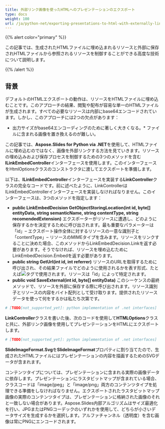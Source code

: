 ```yaml
---
title: 外部リンク画像を使ったHTMLへのプレゼンテーションのエクスポート
type: docs
weight: 100
url: /ja/python-net/exporting-presentations-to-html-with-externally-linked-images/
---
```


{{% alert color="primary" %}} 

この記事では、生成されたHTMLファイルに埋め込まれるリソースと外部に保存されHTMLファイルから参照されるリソースを制御することができる高度な技術について説明します。

{{% /alert %}} 
## **背景**
デフォルトのHTMLエクスポートの動作は、リソースをHTMLファイルに埋め込むことです。このアプローチの結果、閲覧や配布が容易な単一のHTMLファイルが生成されます。すべての必要なリソースは内部にbase64エンコードされています。しかし、このアプローチには2つの欠点があります：

- 出力サイズがbase64エンコーディングのために著しく大きくなる。* ファイルに含まれる画像を置き換えるのが難しい。

この記事では、**Aspose.Slides for Python via .NET**を使用して、HTMLファイルに埋め込むのではなく、画像を外部リンクする方法を見ていきます。リソースの埋め込みおよび保存プロセスを制御するための3つのメソッドを含む**ILinkEmbedController**インターフェースを使用します。このインターフェースをHtmlOptionsクラスのコンストラクタに渡してエクスポートを準備します。

以下は、**ILinkEmbedController**インターフェースを実装する**LinkController**クラスの完全なコードです。前に述べたように、LinkControllerはILinkEmbedControllerインターフェースを実装しなければなりません。このインターフェースは、3つのメソッドを指定します：

- **public LinkEmbedDecision GetObjectStoringLocation(int id, byte[] entityData, string semanticName, string contentType, string recomendedExtension)** エクスポーターがリソースに遭遇し、どのように保存するかを決定するために呼び出されます。最も重要なパラメーターは「id」– エクスポート操作全体に対するリソースの一意な識別子と「contentType」– リソースのMIMEタイプを含みます。リソースをリンクすることに決めた場合、このメソッドからLinkEmbedDecision.Linkを返す必要があります。そうでなければ、リソースを埋め込むためにLinkEmbedDecision.Embedを返す必要があります。
- **public string GetUrl(int id, int referrer)** 
  リソースのURLを取得するために呼び出され、その結果ファイルでどのように使用されるかを表す形式、たとえば<img src=”%method_result_here%”>タグで使用されます。リソースは「id」によって特定されます。
- **public void SaveExternal(int id, byte[] entityData)** 
  このシーケンスの最終メソッドで、リソースを外部に保存する際に呼び出されます。リソース識別子とリソースの内容をバイト配列として受け取ります。提供されたリソースデータを使って何をするかは私たち次第です。

```py
# [TODO[not_supported_yet]: python implementation of .net interfaces]
```

**LinkController**クラスを書いた後、次のコードを使用して**HTMLOptions**クラスと共に、外部リンク画像を使用してプレゼンテーションをHTMLにエクスポートします。

```py
# [TODO[not_supported_yet]: python implementation of .net interfaces]
```

**SlideImageFormat.Svg**を**SlideImageFormat**プロパティに割り当てたので、生成されたHTMLファイルにはプレゼンテーションの内容を描画するためのSVGデータが含まれます。

コンテンツタイプについては、プレゼンテーションに含まれる実際の画像データに依存します。プレゼンテーションにラスタビットマップが含まれている場合、クラスコードは「image/jpeg」と「image/png」両方のコンテンツタイプを処理できる準備をしなければなりません。エクスポートされたラスタビットマップ画像の実際のコンテンツタイプは、プレゼンテーションに格納された画像のそれと一致しない場合があります。Aspose.Slides内部アルゴリズムはサイズ最適化を行い、JPGまたはPNGコーデックのいずれかを使用して、どちらが小さいデータサイズを生成するかを選択します。アルファチャンネル（透明度）を含む画像は常にPNGにエンコードされます。